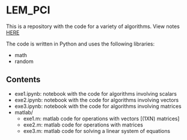 # LEM_PCI

This is a repository with the code for a variety of algorithms. 
View notes [HERE](https://drive.google.com/file/d/1LGPCUDRcylMc4fOLZRvDsGtreQuxwjkf/view?usp=sharing)

The code is written in Python and uses the following libraries:
- math
- random

## Contents
 - exe1.ipynb: notebook with the code for algorithms involving scalars
 - exe2.ipynb: notebook with the code for algorithms involving vectors
 - exe3.ipynb: notebook with the code for algorithms involving matrices
 - matlab/
    * exe1.m: matlab code for operations with vectors [(1XN) matrices]
    * exe2.m: matlab code for operations with matrices
    * exe3.m: matlab code for solving a linear system of equations



